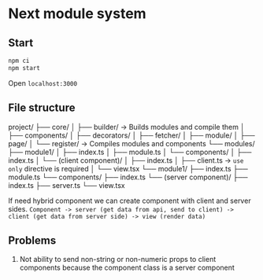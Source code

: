 # Next module system

## Start

```bash
npm ci
npm start
```

Open `localhost:3000`

## File structure

project/
├── core/
│   ├── builder/ -> Builds modules and compile them
│   ├── components/
│   ├── decorators/
│   ├── fetcher/
│   ├── module/
│   ├── page/
│   └── register/ -> Compiles modules and components
└── modules/
    ├── module1/
    │   ├── index.ts
    │   ├── module.ts
    │   └── components/
    │       ├── index.ts
    │       └── (client component)/
    │           ├── index.ts
    │           ├── client.ts -> `use only` directive is required
    │           └── view.tsx
    └── module1/
        ├── index.ts
        ├── module.ts
        └── components/
            ├── index.ts
            └── (server component)/
                ├── index.ts
                ├── server.ts
                └── view.tsx

If need hybrid component we can create component with client and server sides.
`Component -> server (get data from api, send to client) -> client (get data from server side) -> view (render data)`

## Problems

1. Not ability to send non-string or non-numeric props to client components because the component class is a server component
